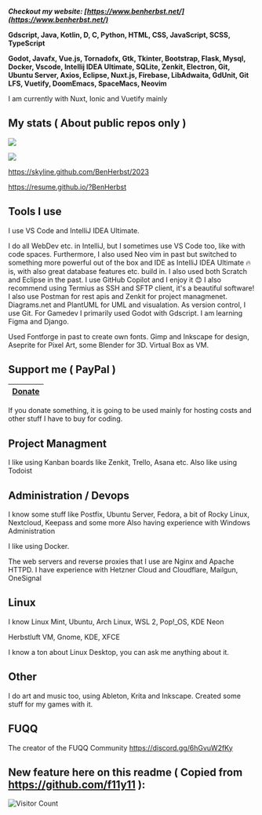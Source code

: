 ***Checkout my website: [https://www.benherbst.net/](https://www.benherbst.net/)***

**Gdscript, Java, Kotlin, D, C, Python, HTML, CSS, JavaScript, SCSS, TypeScript**

**Godot, Javafx, Vue.js, Tornadofx, Gtk, Tkinter, Bootstrap, Flask, Mysql, Docker, Vscode, Intellij IDEA Ultimate, SQLite, Zenkit, Electron, Git, Ubuntu Server, Axios, Eclipse, Nuxt.js, Firebase, LibAdwaita, GdUnit, Git LFS, Vuetify, DoomEmacs, SpaceMacs, Neovim**

I am currently with Nuxt, Ionic and Vuetify mainly

## My stats ( About public repos only )
<p align=left>
  <img src="https://github-readme-stats.vercel.app/api?username=BenHerbst&show_icons=true&bg_color=ffffff"/>
<p/>
<p algin=left>
  <img src="https://github-readme-stats.vercel.app/api/top-langs/?username=BenHerbst&layout=compact"/>
<p/>

https://skyline.github.com/BenHerbst/2023

https://resume.github.io/?BenHerbst

## Tools I use

I use VS Code and IntelliJ IDEA Ultimate.

I do all WebDev etc. in IntelliJ, but I sometimes use VS Code too, like with code spaces. 
Furthermore, I also used Neo vim in past but switched to something more powerful out of the box and IDE as IntelliJ IDEA Ultimate 🔥 is, with also great database features etc. build in.
I also used both Scratch and Eclipse in the past.
I use GitHub Copilot and I enjoy it 😊
I also recommend using Termius as SSH and SFTP client, it's a beautiful software!
I also use Postman for rest apis and Zenkit for project managmenet.
Diagrams.net and PlantUML for UML and visualation.
As version control, I use Git.
For Gamedev I primarily used Godot with Gdscript.
I am learning Figma and Django.

Used Fontforge in past to create own fonts. Gimp and Inkscape for design, Aseprite for Pixel Art, some Blender for 3D.
Virtual Box as VM.

## Support me ( PayPal )
|[Donate](https://www.paypal.com/donate/?hosted_button_id=C5X9LBEM7XZ64)|
|---|

If you donate something, it is going to be used mainly for hosting costs and other stuff I have to buy for coding.

## Project Managment
I like using Kanban boards like Zenkit, Trello, Asana etc.
Also like using Todoist

## Administration / Devops
I know some stuff like Postfix, Ubuntu Server, Fedora, a bit of Rocky Linux, Nextcloud, Keepass and some more
Also having experience with Windows Administration

I like using Docker.

The web servers and reverse proxies that I use are Nginx and Apache HTTPD.
I have experience with Hetzner Cloud and Cloudflare, Mailgun, OneSignal

## Linux
I know Linux Mint, Ubuntu, Arch Linux, WSL 2, Pop!_OS, KDE Neon

Herbstluft VM, Gnome, KDE, XFCE

I know a ton about Linux Desktop, you can ask me anything about it.

## Other
I do art and music too, using Ableton, Krita and Inkscape.
Created some stuff for my games with it.

## FUQQ
The creator of the FUQQ Community
https://discord.gg/6hGvuW2fKy

## **New** feature here on this readme ( Copied from https://github.com/f11y11 ):
![Visitor Count](https://profile-counter.glitch.me/benherbst/count.svg)

